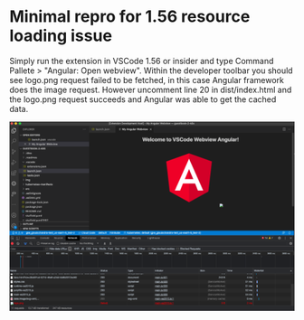 # Minimal repro for 1.56 resource loading issue

Simply run the extension in VSCode 1.56 or insider and type Command Pallete > "Angular: Open webview". 
Within the developer toolbar you should see logo.png request failed to be fetched, in this case Angular framework does the image request.
However uncomment line 20 in dist/index.html and the logo.png request succeeds and Angular was able to get the cached data.

<img src="logopng_download_issue.png" width="" alt="Screenshot" title="Image download issue" />